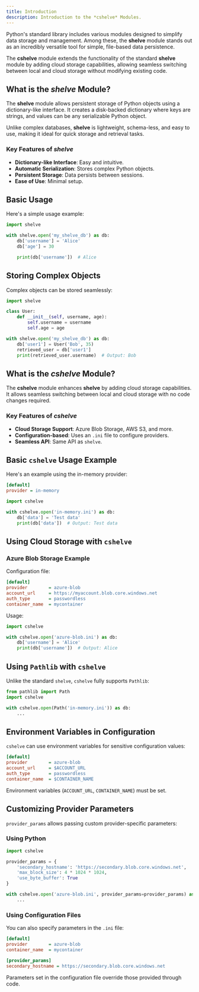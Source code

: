 ```yaml
---
title: Introduction
description: Introduction to the *cshelve* Modules.
---
```


Python's standard library includes various modules designed to simplify data storage and management. Among these, the **shelve** module stands out as an incredibly versatile tool for simple, file-based data persistence.

The **cshelve** module extends the functionality of the standard **shelve** module by adding cloud storage capabilities, allowing seamless switching between local and cloud storage without modifying existing code.

## What is the *shelve* Module?

The **shelve** module allows persistent storage of Python objects using a dictionary-like interface. It creates a disk-backed dictionary where keys are strings, and values can be any serializable Python object.

Unlike complex databases, **shelve** is lightweight, schema-less, and easy to use, making it ideal for quick storage and retrieval tasks.

### Key Features of *shelve*

- **Dictionary-like Interface**: Easy and intuitive.
- **Automatic Serialization**: Stores complex Python objects.
- **Persistent Storage**: Data persists between sessions.
- **Ease of Use**: Minimal setup.

## Basic Usage

Here's a simple usage example:

```python
import shelve

with shelve.open('my_shelve_db') as db:
    db['username'] = 'Alice'
    db['age'] = 30

    print(db['username'])  # Alice
```

## Storing Complex Objects

Complex objects can be stored seamlessly:

```python
import shelve

class User:
    def __init__(self, username, age):
        self.username = username
        self.age = age

with shelve.open('my_shelve_db') as db:
    db['user1'] = User('Bob', 35)
    retrieved_user = db['user1']
    print(retrieved_user.username)  # Output: Bob
```

## What is the *cshelve* Module?

The **cshelve** module enhances **shelve** by adding cloud storage capabilities. It allows seamless switching between local and cloud storage with no code changes required.

### Key Features of *cshelve*

- **Cloud Storage Support**: Azure Blob Storage, AWS S3, and more.
- **Configuration-based**: Uses an `.ini` file to configure providers.
- **Seamless API**: Same API as `shelve`.

## Basic `cshelve` Usage Example

Here's an example using the in-memory provider:

```ini
[default]
provider = in-memory
```

```python
import cshelve

with cshelve.open('in-memory.ini') as db:
    db['data'] = 'Test data'
    print(db['data'])  # Output: Test data
```

## Using Cloud Storage with `cshelve`

### Azure Blob Storage Example

Configuration file:

```ini
[default]
provider        = azure-blob
account_url     = https://myaccount.blob.core.windows.net
auth_type       = passwordless
container_name  = mycontainer
```

Usage:

```python
import cshelve

with cshelve.open('azure-blob.ini') as db:
    db['username'] = 'Alice'
    print(db['username'])  # Output: Alice
```

## Using `Pathlib` with `cshelve`

Unlike the standard `shelve`, `cshelve` fully supports `Pathlib`:

```python
from pathlib import Path
import cshelve

with cshelve.open(Path('in-memory.ini')) as db:
    ...
```

## Environment Variables in Configuration

`cshelve` can use environment variables for sensitive configuration values:

```ini
[default]
provider        = azure-blob
account_url     = $ACCOUNT_URL
auth_type       = passwordless
container_name  = $CONTAINER_NAME
```

Environment variables (`ACCOUNT_URL`, `CONTAINER_NAME`) must be set.

## Customizing Provider Parameters

`provider_params` allows passing custom provider-specific parameters:

### Using Python

```python
import cshelve

provider_params = {
    'secondary_hostname': 'https://secondary.blob.core.windows.net',
    'max_block_size': 4 * 1024 * 1024,
    'use_byte_buffer': True
}

with cshelve.open('azure-blob.ini', provider_params=provider_params) as db:
    ...
```

### Using Configuration Files

You can also specify parameters in the `.ini` file:

```ini
[default]
provider        = azure-blob
container_name  = mycontainer

[provider_params]
secondary_hostname = https://secondary.blob.core.windows.net
```

Parameters set in the configuration file override those provided through code.
